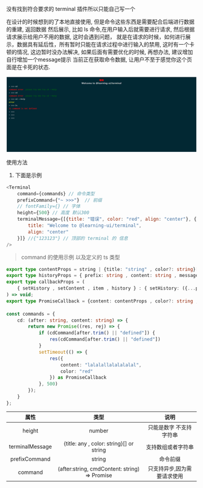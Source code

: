 没有找到符合要求的 terminal 插件所以只能自己写一个


在设计的时候想到的了本地直接使用, 但是命令这些东西是需要配合后端进行数据的重建, 返回数据
然后展示, 比如 ls 命令,在用户输入后就需要进行请求, 然后根据请求展示给用户不用的数据, 这时会遇到问题，
就是在请求的时候，如何进行展示，数据具有延后性，所有暂时只能在请求过程中进行输入的禁用, 这时有一个卡顿的情况,
这边暂时没办法解决, 如果后面有需要优化的时候, 再想办法, 建议增加自行增加一个message提示 当前正在获取命令数据,
让用户不至于感觉你这个页面是在卡死的状态.

<img src="./test.png">

使用方法
1. 下面是示例
```javascript
<Terminal
    command={commands} // 命令类型
    prefixCommand={"~ >>>"}  // 前缀
    // fontFamily={} // 字体
    height={500} // 高度 默认300
    terminalMessage={[{title: "错误", color: "red", align: "center"}, {
        title: "Welcome to @learning-ui/terminal",
        align: "center"
    }]} //{"123123"} // 顶部的 terminal 的 信息
/>
```
> command 的使用示例 以及定义的 ts 类型

```ts
export type contentProps = string | {title: "string" , color?: string}[];
export type historyProps = { prefix: string , content: string , message: contentProps }
export type callbackProps = (
    { setHistory , setContent , item , history } : { setHistory: ({...props}) => void , setContent: ({...props}) => void , item: { content:contentProps } , history: historyProps }
) => void;
export type PromiseCallback = {content: contentProps , color?: string , callback?:({...props}:callbackProps) => void}

const commands = {
    cd: (after: string, content: string) => {
        return new Promise((res, rej) => {
            if (cdCommand[after.trim() || "defined"]) {
                res(cdCommand[after.trim() || "defined"])
            }
            setTimeout(() => {
                res({
                    content: "lalalallalalalalal",
                    color: "red"
                }) as PromiseCallback
            }, 500)
        });
    }
};
```

|       属性        |                             类型                              |       说明       |
|:---------------:|:-----------------------------------------------------------:|:--------------:|
|     height      |                           number                            |  只能是数字 不支持字符串  |
| terminalMessage |          {title: any , color: string}[] or string           |   支持数组或者字符串    |
|  prefixCommand  |                           string                            |      命令前缀      |
|     command     | (after:string, cmdContent: string) => Promise<contentProps> | 只支持异步,因为需要请求使用 |